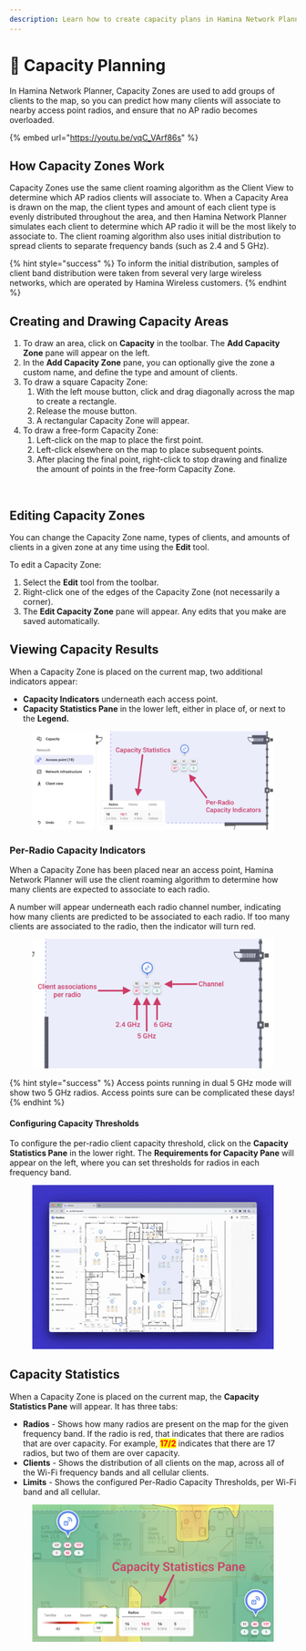 ```yaml
---
description: Learn how to create capacity plans in Hamina Network Planner.
---
```


# 🚚 Capacity Planning

In Hamina Network Planner, Capacity Zones are used to add groups of clients to the map, so you can predict how many clients will associate to nearby access point radios, and ensure that no AP radio becomes overloaded.

{% embed url="https://youtu.be/vqC_VArf86s" %}

## How Capacity Zones Work

Capacity Zones use the same client roaming algorithm as the Client View to determine which AP radios clients will associate to. When a Capacity Area is drawn on the map, the client types and amount of each client type is evenly distributed throughout the area, and then Hamina Network Planner simulates each client to determine which AP radio it will be the most likely to associate to. The client roaming algorithm also uses initial distribution to spread clients to separate frequency bands (such as 2.4 and 5 GHz).

{% hint style="success" %}
To inform the initial distribution, samples of client band distribution were taken from several very large wireless networks, which are operated by Hamina Wireless customers.
{% endhint %}

## Creating and Drawing Capacity Areas

1. To draw an area, click on **Capacity** in the toolbar. The **Add Capacity Zone** pane will appear on the left.
2. In the **Add Capacity Zone** pane, you can optionally give the zone a custom name, and define the type and amount of clients.
3. To draw a square Capacity Zone:
   1. With the left mouse button, click and drag diagonally across the map to create a rectangle.
   2. Release the mouse button.
   3. A rectangular Capacity Zone will appear.
4. To draw a free-form Capacity Zone:
   1. Left-click on the map to place the first point.
   2. Left-click elsewhere on the map to place subsequent points.
   3. After placing the final point, right-click to stop drawing and finalize the amount of points in the free-form Capacity Zone.

<figure><img src="../.gitbook/assets/Draw Capacity Zone.gif" alt=""><figcaption></figcaption></figure>

## Editing Capacity Zones

You can change the Capacity Zone name, types of clients, and amounts of clients in a given zone at any time using the **Edit** tool.

To edit a Capacity Zone:

1. Select the **Edit** tool from the toolbar.
2. Right-click one of the edges of the Capacity Zone (not necessarily a corner).
3. The **Edit Capacity Zone** pane will appear. Any edits that you make are saved automatically.

## Viewing Capacity Results

When a Capacity Zone is placed on the current map, two additional indicators appear:

* **Capacity Indicators** underneath each access point.
* **Capacity Statistics Pane** in the lower left, either in place of, or next to the **Legend.**

<figure><img src="../.gitbook/assets/capacity_indicators (2).png" alt=""><figcaption></figcaption></figure>

### Per-Radio Capacity Indicators

When a Capacity Zone has been placed near an access point, Hamina Network Planner will use the client roaming algorithm to determine how many clients are expected to associate to each radio.

A number will appear underneath each radio channel number, indicating how many clients are predicted to be associated to each radio. If too many clients are associated to the radio, then the indicator will turn red.

<figure><img src="../.gitbook/assets/AP_capacity.png" alt=""><figcaption></figcaption></figure>

{% hint style="success" %}
Access points running in dual 5 GHz mode will show two 5 GHz radios. Access points sure can be complicated these days!
{% endhint %}

#### Configuring Capacity Thresholds

To configure the per-radio client capacity threshold, click on the **Capacity Statistics Pane** in the lower right. The **Requirements for Capacity Pane** will appear on the left, where you can set thresholds for radios in each frequency band.

<figure><img src="../.gitbook/assets/configure_per_radio_capacity.gif" alt=""><figcaption></figcaption></figure>

## Capacity Statistics

When a Capacity Zone is placed on the current map, the **Capacity Statistics Pane** will appear. It has three tabs:

* **Radios** - Shows how many radios are present on the map for the given frequency band. If the radio is red, that indicates that there are radios that are over capacity. For example, <mark style="color:red;">**17/2**</mark> indicates that there are 17 radios, but two of them are over capacity.
* **Clients** - Shows the distribution of all clients on the map, across all of the Wi-Fi frequency bands and all cellular clients.
* **Limits** - Shows the configured Per-Radio Capacity Thresholds, per Wi-Fi band and all cellular.

<figure><img src="../.gitbook/assets/capacity_statistics (1).png" alt=""><figcaption></figcaption></figure>
